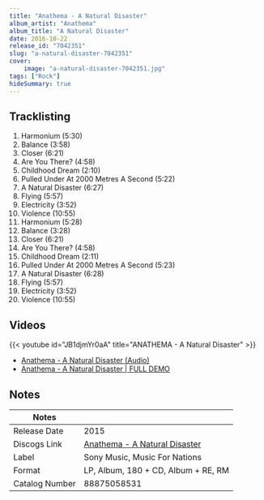 ```yaml
---
title: "Anathema - A Natural Disaster"
album_artist: "Anathema"
album_title: "A Natural Disaster"
date: 2016-10-22
release_id: "7042351"
slug: "a-natural-disaster-7042351"
cover:
    image: "a-natural-disaster-7042351.jpg"
tags: ["Rock"]
hideSummary: true
---
```


## Tracklisting
1. Harmonium (5:30)
2. Balance (3:58)
3. Closer (6:21)
4. Are You There? (4:58)
5. Childhood Dream (2:10)
6. Pulled Under At 2000 Metres A Second (5:22)
7. A Natural Disaster (6:27)
8. Flying (5:57)
9. Electricity (3:52)
10. Violence (10:55)
11. Harmonium (5:28)
12. Balance (3:28)
13. Closer (6:21)
14. Are You There? (4:58)
15. Childhood Dream (2:11)
16. Pulled Under At 2000 Metres A Second (5:23)
17. A Natural Disaster (6:28)
18. Flying (5:57)
19. Electricity (3:52)
20. Violence (10:55)

## Videos
{{< youtube id="JB1djmYr0aA" title="ANATHEMA - A Natural Disaster" >}}
- [Anathema - A Natural Disaster (Audio)](https://www.youtube.com/watch?v=_lMiIsQqLaE)
- [Anathema - A Natural Disaster | FULL DEMO](https://www.youtube.com/watch?v=3H-i4PDX3WQ)

## Notes

| Notes          |             |
| ---------------| ----------- |
| Release Date   | 2015 |
| Discogs Link   | [Anathema - A Natural Disaster](https://www.discogs.com/release/7042351) |
| Label          | Sony Music, Music For Nations |
| Format         | LP, Album, 180 + CD, Album + RE, RM |
| Catalog Number | 88875058531 |

